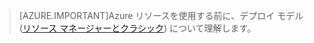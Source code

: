> [AZURE.IMPORTANT]Azure リソースを使用する前に、デプロイ モデル ([リソース マネージャーとクラシック](../resource-manager-deployment-model.md)) について理解します。

<!---HONumber=Sept15_HO4-->